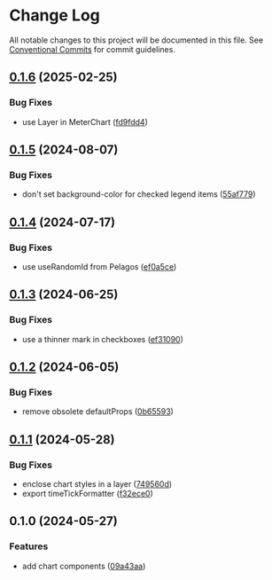 # Change Log

All notable changes to this project will be documented in this file.
See [Conventional Commits](https://conventionalcommits.org) for commit guidelines.

## [0.1.6](https://github.com/bluecatengineering/pelagos-packages/compare/@bluecateng/pelagos-charts@0.1.5...@bluecateng/pelagos-charts@0.1.6) (2025-02-25)

### Bug Fixes

- use Layer in MeterChart ([fd9fdd4](https://github.com/bluecatengineering/pelagos-packages/commit/fd9fdd404ee438ae46e24fb37514ef1ff4225f96))

## [0.1.5](https://github.com/bluecatengineering/pelagos-packages/compare/@bluecateng/pelagos-charts@0.1.4...@bluecateng/pelagos-charts@0.1.5) (2024-08-07)

### Bug Fixes

- don't set background-color for checked legend items ([55af779](https://github.com/bluecatengineering/pelagos-packages/commit/55af779c7a277da12302fea146d94fc9bffaa642))

## [0.1.4](https://github.com/bluecatengineering/pelagos-packages/compare/@bluecateng/pelagos-charts@0.1.3...@bluecateng/pelagos-charts@0.1.4) (2024-07-17)

### Bug Fixes

- use useRandomId from Pelagos ([ef0a5ce](https://github.com/bluecatengineering/pelagos-packages/commit/ef0a5cef477784ce4ad7818cc6100794296a1e33))

## [0.1.3](https://github.com/bluecatengineering/pelagos-packages/compare/@bluecateng/pelagos-charts@0.1.2...@bluecateng/pelagos-charts@0.1.3) (2024-06-25)

### Bug Fixes

- use a thinner mark in checkboxes ([ef31090](https://github.com/bluecatengineering/pelagos-packages/commit/ef31090a92993de52e0b2b2de31d1f6d803733d3))

## [0.1.2](https://github.com/bluecatengineering/pelagos-packages/compare/@bluecateng/pelagos-charts@0.1.1...@bluecateng/pelagos-charts@0.1.2) (2024-06-05)

### Bug Fixes

- remove obsolete defaultProps ([0b65593](https://github.com/bluecatengineering/pelagos-packages/commit/0b655931265c973169ea4c2a3bc7c42083223f3e))

## [0.1.1](https://github.com/bluecatengineering/pelagos-packages/compare/@bluecateng/pelagos-charts@0.1.0...@bluecateng/pelagos-charts@0.1.1) (2024-05-28)

### Bug Fixes

- enclose chart styles in a layer ([749560d](https://github.com/bluecatengineering/pelagos-packages/commit/749560d6975a06f2284156c53c8127c7ae94b73d))
- export timeTickFormatter ([f32ece0](https://github.com/bluecatengineering/pelagos-packages/commit/f32ece001ca2ed136f4e4dae8122f18a318a7554))

## 0.1.0 (2024-05-27)

### Features

- add chart components ([09a43aa](https://github.com/bluecatengineering/pelagos-packages/commit/09a43aaaf28168cfac90671dca07de9521933548))
